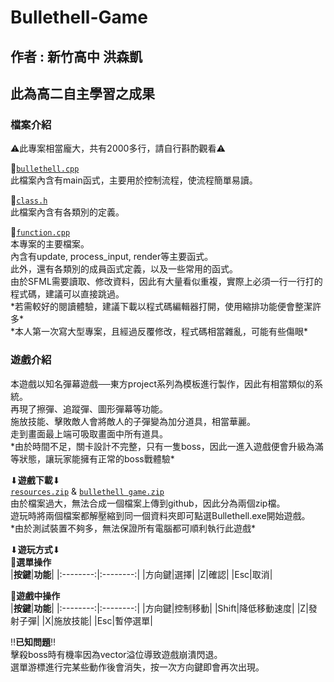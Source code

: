 # Bullethell-Game
## 作者 : 新竹高中 洪森凱
## 此為高二自主學習之成果
### **檔案介紹**
⚠此專案相當龐大，共有2000多行，請自行斟酌觀看⚠

🔳[`bullethell.cpp`](https://github.com/1Needle/Bullethell-Game/blob/main/bullethell.cpp)\
此檔案內含有main函式，主要用於控制流程，使流程簡單易讀。

🔳[`class.h`](https://github.com/1Needle/Bullethell-Game/blob/main/class.h)\
此檔案內含有各類別的定義。

🔳[`function.cpp`](https://github.com/1Needle/Bullethell-Game/blob/main/function.cpp)\
本專案的主要檔案。\
內含有update, process_input, render等主要函式。\
此外，還有各類別的成員函式定義，以及一些常用的函式。\
由於SFML需要讀取、修改資料，因此有大量看似重複，實際上必須一行一行打的程式碼，建議可以直接跳過。\
\*若需較好的閱讀體驗，建議下載以程式碼編輯器打開，使用縮排功能便會整潔許多\*\
\*本人第一次寫大型專案，且經過反覆修改，程式碼相當雜亂，可能有些傷眼\*

### **遊戲介紹**
本遊戲以知名彈幕遊戲──東方project系列為模板進行製作，因此有相當類似的系統。\
再現了擦彈、追蹤彈、圖形彈幕等功能。\
施放技能、擊敗敵人會將敵人的子彈變為加分道具，相當華麗。\
走到畫面最上端可吸取畫面中所有道具。\
\*由於時間不足，關卡設計不完整，只有一隻boss，因此一進入遊戲便會升級為滿等狀態，讓玩家能擁有正常的boss戰體驗\*

⬇**遊戲下載**⬇\
[`resources.zip`](https://github.com/1Needle/Bullethell-Game/blob/main/resources.zip) & [`bullethell game.zip`](https://github.com/1Needle/Bullethell-Game/blob/main/bullethell%20game.zip)\
由於檔案過大，無法合成一個檔案上傳到github，因此分為兩個zip檔。\
遊玩時將兩個檔案都解壓縮到同一個資料夾即可點選Bullethell.exe開始遊戲。\
\*由於測試裝置不夠多，無法保證所有電腦都可順利執行此遊戲\*

⬇**遊玩方式**⬇\
🔳**選單操作**\
|**按鍵**|**功能**|
|:--------:|:--------:|
|方向鍵|選擇|
|Z|確認|
|Esc|取消|

🔳**遊戲中操作**\
|**按鍵**|**功能**|
|:--------:|:--------:|
|方向鍵|控制移動|
|Shift|降低移動速度|
|Z|發射子彈|
|X|施放技能|
|Esc|暫停選單|

‼**已知問題**‼\
擊殺boss時有機率因為vector溢位導致遊戲崩潰閃退。\
選單游標進行完某些動作後會消失，按一次方向鍵即會再次出現。
